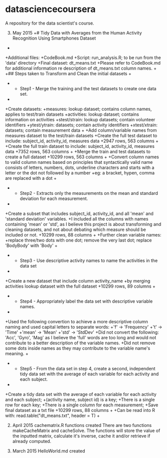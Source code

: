 # datasciencecoursera
A repository for the data scientist's course.

3. May 2015
+# Tidy Data with Averages from the Human Activity Recognition Using Smartphones Dataset
+
+Additional files: 
+CodeBook.md
+Script: run_analysis.R; to be run from the 'data' directory
+Final dataset: dt_means.txt
+Please refer to CodeBook.md for additional information re description of dt_means.txt column names.
+
+## Steps taken to Transform and Clean the initial datasets
+
+ - Step1 - Merge the training and the test datasets to create one data set.
+
+Create datasets:
+measures: lookup dataset; contains column names, applies to test/train datasets
+activities: lookup dataset; contains information on activities
+stest/strain: lookup datasets; contain volunteer identifiers
+ytest/ytrain: datasets; contain activity identifiers
+xtest/xtrain: datasets; contain measurement data
+
+Add column/variable names from measures dataset to the test/train datasets
+Create the full test dataset to include: subject_id, activity_id, measures data
+2947 rows, 563 columns
+
+Create the full train dataset to include: subject_id, activity_id, measures data
+7352 rows, 563 columns
+
+Merge the train and test datasets to create a full dataset
+10299 rows, 563 columns
+
+Convert column names to valid column names based on principles that syntactically valid name consists of letters, numbers, dots, underline characters and starts with a letter or the dot not followed by a number
+eg: a bracket, hypen, comma are replaced with a dot
+
+ - Step2 - Extracts only the measurements on the mean and standard deviation for each measurement. 
+
+Create a subset that includes subject_id, activity_id, and all 'mean' and 'standard deviation' variables.
+I included all the columns with names containing 'mean' or 'std', as I believe this project is about transforming and cleaning datasets, and not about debating which measure should be included or not.
+10299 rows, 88 columns
+
+Further clean variable names:
+replace three/two dots with one dot; remove the very last dot; replace 'BodyBody' with 'Body'
+
+ - Step3 - Use descriptive activity names to name the activities in the data set
+
+Create a new dataset that include column activity_name 
+by merging activities lookup dataset with the full dataset
+10299 rows, 89 columns
+
+ - Step4 - Appropriately label the data set with descriptive variable names. 
+
+Used the following convertion to achieve a more descriptive column naming and used capital letters to separate words:
+'f' -> 'Frequency'
+'t' -> 'Time'
+'mean' -> 'Mean'
+'std' -> 'StdDev'
+Did not convert the following: 'Acc', 'Gyro', 'Mag' as I believe the 'full' words are too long and would not contribute to a better description of the variable names.
+Did not remove some dots inside names as they may contribute to the variable name's meaning.
+
+ - Step5 - From the data set in step 4, create a second, independent tidy data set with the average of each variable for each activity and each subject.
+
+Create a tidy data set with the average of each variable for each activity and each subject;
+(activity name, subject id) is a key;
+There is a single row for each key;
+There is a single column for each measurement;
+Save final dataset as a txt file
+10299 rows, 88 columns
+
+Can be read into R with: read.table("dt_means.txt", header = T)
+

2. April 2015
cachematrix.R functions created
There are two functions makeCacheMatrix and cacheSolve.
The functions will store the value of the inputted matrix, 
calculate it's inverse, cache it and/or retrieve if already computed. 

1. March 2015
HelloWorld.md created

